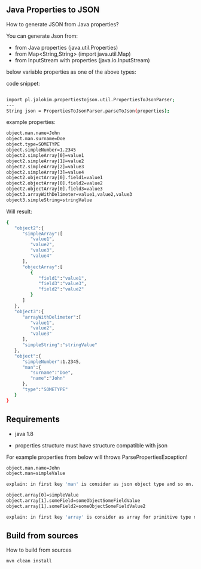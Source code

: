 Java Properties to JSON
---------------------------------------------

How to generate JSON from Java properties?

You can generate Json from:
- from Java properties (java.util.Properties)
- from Map<String,String> (import java.util.Map)
- from InputStream with properties (java.io.InputStream)

below variable properties as one of the above types:

code snippet:
```bash

import pl.jalokim.propertiestojson.util.PropertiesToJsonParser;
---
String json = PropertiesToJsonParser.parseToJson(properties);

```

example properties:
```bash
object.man.name=John
object.man.surname=Doe
object.type=SOMETYPE
object.simpleNumber=1.2345
object2.simpleArray[0]=value1
object2.simpleArray[1]=value2
object2.simpleArray[2]=value3
object2.simpleArray[3]=value4
object2.objectArray[0].field1=value1
object2.objectArray[0].field2=value2
object2.objectArray[0].field3=value3
object3.arrayWithDelimeter=value1,value2,value3
object3.simpleString=stringValue
```

Will result:

```bash
{
   "object2":{
      "simpleArray":[
         "value1",
         "value2",
         "value3",
         "value4"
      ],
      "objectArray":[
         {
            "field1":"value1",
            "field3":"value3",
            "field2":"value2"
         }
      ]
   },
   "object3":{
      "arrayWithDelimeter":[
         "value1",
         "value2",
         "value3"
      ],
      "simpleString":"stringValue"
   },
   "object":{
      "simpleNumber":1.2345,
      "man":{
         "surname":"Doe",
         "name":"John"
      },
      "type":"SOMETYPE"
   }
}
```

Requirements
---------------------------------------------

- java 1.8

- properties structure must have structure compatible with json

For example properties from below will throws ParsePropertiesException!
```bash
object.man.name=John
object.man=simpleValue

explain: in first key 'man' is consider as json object type and so on.

object.array[0]=simpleValue
object.array[1].someField=someObjectSomeFieldValue
object.array[1].someField2=someObjectSomeFieldValue2

explain: in first key 'array' is consider as array for primitive type not for objects and so on.


```


Build from sources
---------------------------------------------


How to build from sources
```bash
mvn clean install
```